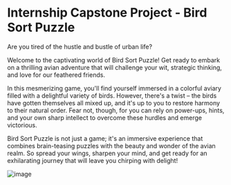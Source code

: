 # Internship Capstone Project - Bird Sort Puzzle

Are you tired of the hustle and bustle of urban life?

Welcome to the captivating world of Bird Sort Puzzle! Get ready to embark on a thrilling avian adventure that will challenge your wit, strategic thinking, and love for our feathered friends.

In this mesmerizing game, you'll find yourself immersed in a colorful aviary filled with a delightful variety of birds. However, there's a twist – the birds have gotten themselves all mixed up, and it's up to you to restore harmony to their natural order. Fear not, though, for you can rely on power-ups, hints, and your own sharp intellect to overcome these hurdles and emerge victorious.

Bird Sort Puzzle is not just a game; it's an immersive experience that combines brain-teasing puzzles with the beauty and wonder of the avian realm. So spread your wings, sharpen your mind, and get ready for an exhilarating journey that will leave you chirping with delight!

![image](https://github.com/khasang12-khmt/bird-sort-puzzle-webgl/assets/80106348/8d925800-f836-4ce3-bf9c-b7abee71bc89)




